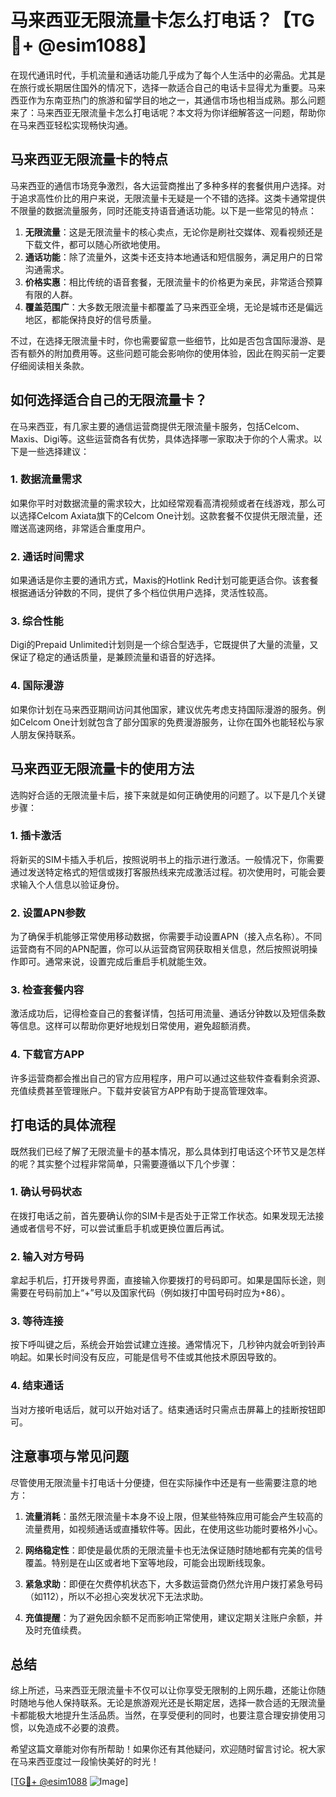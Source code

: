 # 马来西亚无限流量卡怎么打电话？【TG💪+ @esim1088】

在现代通讯时代，手机流量和通话功能几乎成为了每个人生活中的必需品。尤其是在旅行或长期居住国外的情况下，选择一款适合自己的电话卡显得尤为重要。马来西亚作为东南亚热门的旅游和留学目的地之一，其通信市场也相当成熟。那么问题来了：马来西亚无限流量卡怎么打电话呢？本文将为你详细解答这一问题，帮助你在马来西亚轻松实现畅快沟通。

## 马来西亚无限流量卡的特点

马来西亚的通信市场竞争激烈，各大运营商推出了多种多样的套餐供用户选择。对于追求高性价比的用户来说，无限流量卡无疑是一个不错的选择。这类卡通常提供不限量的数据流量服务，同时还能支持语音通话功能。以下是一些常见的特点：

1. **无限流量**：这是无限流量卡的核心卖点，无论你是刷社交媒体、观看视频还是下载文件，都可以随心所欲地使用。
2. **通话功能**：除了流量外，这类卡还支持本地通话和短信服务，满足用户的日常沟通需求。
3. **价格实惠**：相比传统的语音套餐，无限流量卡的价格更为亲民，非常适合预算有限的人群。
4. **覆盖范围广**：大多数无限流量卡都覆盖了马来西亚全境，无论是城市还是偏远地区，都能保持良好的信号质量。

不过，在选择无限流量卡时，你也需要留意一些细节，比如是否包含国际漫游、是否有额外的附加费用等。这些问题可能会影响你的使用体验，因此在购买前一定要仔细阅读相关条款。

## 如何选择适合自己的无限流量卡？

在马来西亚，有几家主要的通信运营商提供无限流量卡服务，包括Celcom、Maxis、Digi等。这些运营商各有优势，具体选择哪一家取决于你的个人需求。以下是一些选择建议：

### 1. 数据流量需求
如果你平时对数据流量的需求较大，比如经常观看高清视频或者在线游戏，那么可以选择Celcom Axiata旗下的Celcom One计划。这款套餐不仅提供无限流量，还赠送高速网络，非常适合重度用户。

### 2. 通话时间需求
如果通话是你主要的通讯方式，Maxis的Hotlink Red计划可能更适合你。该套餐根据通话分钟数的不同，提供了多个档位供用户选择，灵活性较高。

### 3. 综合性能
Digi的Prepaid Unlimited计划则是一个综合型选手，它既提供了大量的流量，又保证了稳定的通话质量，是兼顾流量和语音的好选择。

### 4. 国际漫游
如果你计划在马来西亚期间访问其他国家，建议优先考虑支持国际漫游的服务。例如Celcom One计划就包含了部分国家的免费漫游服务，让你在国外也能轻松与家人朋友保持联系。

## 马来西亚无限流量卡的使用方法

选购好合适的无限流量卡后，接下来就是如何正确使用的问题了。以下是几个关键步骤：

### 1. 插卡激活
将新买的SIM卡插入手机后，按照说明书上的指示进行激活。一般情况下，你需要通过发送特定格式的短信或拨打客服热线来完成激活过程。初次使用时，可能会要求输入个人信息以验证身份。

### 2. 设置APN参数
为了确保手机能够正常使用移动数据，你需要手动设置APN（接入点名称）。不同运营商有不同的APN配置，你可以从运营商官网获取相关信息，然后按照说明操作即可。通常来说，设置完成后重启手机就能生效。

### 3. 检查套餐内容
激活成功后，记得检查自己的套餐详情，包括可用流量、通话分钟数以及短信条数等信息。这样可以帮助你更好地规划日常使用，避免超额消费。

### 4. 下载官方APP
许多运营商都会推出自己的官方应用程序，用户可以通过这些软件查看剩余资源、充值续费甚至管理账户。下载并安装官方APP有助于提高管理效率。

## 打电话的具体流程

既然我们已经了解了无限流量卡的基本情况，那么具体到打电话这个环节又是怎样的呢？其实整个过程非常简单，只需要遵循以下几个步骤：

### 1. 确认号码状态
在拨打电话之前，首先要确认你的SIM卡是否处于正常工作状态。如果发现无法接通或者信号不好，可以尝试重启手机或更换位置后再试。

### 2. 输入对方号码
拿起手机后，打开拨号界面，直接输入你要拨打的号码即可。如果是国际长途，则需要在号码前加上“+”号以及国家代码（例如拨打中国号码时应为+86）。

### 3. 等待连接
按下呼叫键之后，系统会开始尝试建立连接。通常情况下，几秒钟内就会听到铃声响起。如果长时间没有反应，可能是信号不佳或其他技术原因导致的。

### 4. 结束通话
当对方接听电话后，就可以开始对话了。结束通话时只需点击屏幕上的挂断按钮即可。

## 注意事项与常见问题

尽管使用无限流量卡打电话十分便捷，但在实际操作中还是有一些需要注意的地方：

1. **流量消耗**：虽然无限流量卡本身不设上限，但某些特殊应用可能会产生较高的流量费用，如视频通话或直播软件等。因此，在使用这些功能时要格外小心。

2. **网络稳定性**：即使是最优质的无限流量卡也无法保证随时随地都有完美的信号覆盖。特别是在山区或者地下室等地段，可能会出现断线现象。

3. **紧急求助**：即便在欠费停机状态下，大多数运营商仍然允许用户拨打紧急号码（如112），所以不必担心突发状况下无法求助。

4. **充值提醒**：为了避免因余额不足而影响正常使用，建议定期关注账户余额，并及时充值续费。

## 总结

综上所述，马来西亚无限流量卡不仅可以让你享受无限制的上网乐趣，还能让你随时随地与他人保持联系。无论是旅游观光还是长期定居，选择一款合适的无限流量卡都能极大地提升生活品质。当然，在享受便利的同时，也要注意合理安排使用习惯，以免造成不必要的浪费。

希望这篇文章能对你有所帮助！如果你还有其他疑问，欢迎随时留言讨论。祝大家在马来西亚度过一段愉快美好的时光！

[[TG💪+ @esim1088](https://t.me/s/esim1088) ![Image](https://i.postimg.cc/4NQfJmqS/Snipaste-2025-05-13-00-14-12.png)]
